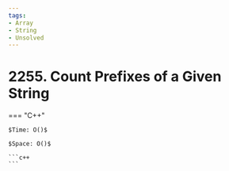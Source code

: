 ```yaml
---
tags:
- Array
- String
- Unsolved
---
```



# 2255. Count Prefixes of a Given String

=== "C++"

    $Time: O()$

    $Space: O()$

    ```c++
    ```
